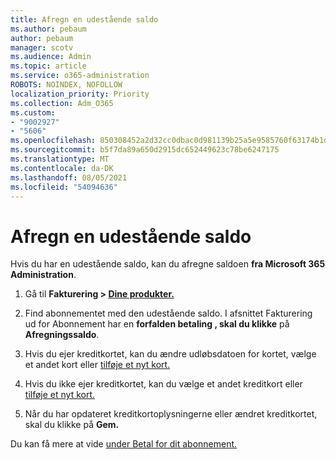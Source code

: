 ```yaml
---
title: Afregn en udestående saldo
ms.author: pebaum
author: pebaum
manager: scotv
ms.audience: Admin
ms.topic: article
ms.service: o365-administration
ROBOTS: NOINDEX, NOFOLLOW
localization_priority: Priority
ms.collection: Adm_O365
ms.custom:
- "9002927"
- "5606"
ms.openlocfilehash: 850308452a2d32cc0dbac0d981139b25a5e9585760f63174b1db37adfe0150a0
ms.sourcegitcommit: b5f7da89a650d2915dc652449623c78be6247175
ms.translationtype: MT
ms.contentlocale: da-DK
ms.lasthandoff: 08/05/2021
ms.locfileid: "54094636"
---
```

# <a name="settle-an-outstanding-balance"></a>Afregn en udestående saldo

Hvis du har en udestående saldo, kan du afregne saldoen **fra Microsoft 365 Administration**.

1. Gå til **Fakturering > [Dine produkter.](https://go.microsoft.com/fwlink/p/?linkid=842054)**

2. Find abonnementet med den udestående saldo. I afsnittet Fakturering ud for Abonnement har en **forfalden betaling , skal du klikke** på **Afregningssaldo**.

3. Hvis du ejer kreditkortet, kan du ændre udløbsdatoen for kortet, vælge et andet kort eller [tilføje et nyt kort.](https://docs.microsoft.com/microsoft-365/commerce/billing-and-payments/manage-payment-methods?view=o365-worldwide)

4. Hvis du ikke ejer kreditkortet, kan du vælge et andet kreditkort eller [tilføje et nyt kort.](https://docs.microsoft.com/microsoft-365/commerce/billing-and-payments/manage-payment-methods?view=o365-worldwide)

5. Når du har opdateret kreditkortoplysningerne eller ændret kreditkortet, skal du klikke på **Gem.**

Du kan få mere at vide [under Betal for dit abonnement.](https://docs.microsoft.com/microsoft-365/commerce/billing-and-payments/pay-for-your-subscription?view=o365-worldwide)
